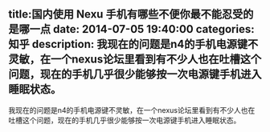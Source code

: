 title:国内使用 Nexu 手机有哪些不便你最不能忍受的是哪一点
date: 2014-07-05   19:40:00 
categories: 知乎 
 description: 我现在的问题是n4的手机电源键不灵敏，在一个nexus论坛里看到有不少人也在吐槽这个问题，现在的手机几乎很少能够按一次电源键手机进入睡眠状态。
  --- 
 我现在的问题是n4的手机电源键不灵敏，在一个nexus论坛里看到有不少人也在吐槽这个问题，现在的手机几乎很少能够按一次电源键手机进入睡眠状态。